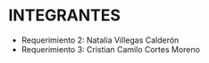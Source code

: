 # INTEGRANTES

* Requerimiento 2: Natalia Villegas Calderón
* Requerimiento 3: Cristian Camilo Cortes Moreno
